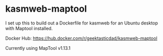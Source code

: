 # kasmweb-maptool
I set up this to build out a Dockerfile for kasmweb for an Ubuntu desktop with Maptool installed.

Docker Hub: https://hub.docker.com/r/geektasticdad/kasmweb-maptool

Currently using MapTool v1.13.1
